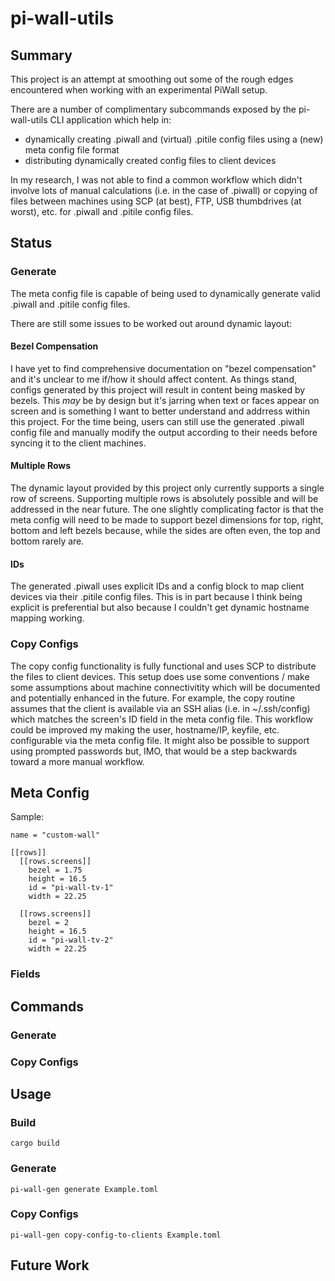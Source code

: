 # pi-wall-utils

## Summary

This project is an attempt at smoothing out some of the rough edges encountered when working with an experimental PiWall setup.

There are a number of complimentary subcommands exposed by the pi-wall-utils CLI application which help in:
- dynamically creating .piwall and (virtual) .pitile config files using a (new) meta config file format
- distributing dynamically created config files to client devices

In my research, I was not able to find a common workflow which didn't involve lots of manual calculations (i.e. in the case of .piwall) or copying of files between machines using SCP (at best), FTP, USB thumbdrives (at worst), etc. for .piwall and .pitile config files.

## Status
### Generate
The meta config file is capable of being used to dynamically generate valid .piwall and .pitile config files.

There are still some issues to be worked out around dynamic layout:

#### Bezel Compensation
I have yet to find comprehensive documentation on "bezel compensation" and it's unclear to me if/how it should affect content. As things stand, configs generated by this project will result in content being masked by bezels. This _may_ be by design but it's jarring when text or faces appear on screen and is something I want to better understand and addrress within this project. For the time being, users can still use the generated .piwall config file and manually modify the output according to their needs before syncing it to the client machines.

#### Multiple Rows
The dynamic layout provided by this project only currently supports a single row of screens. Supporting multiple rows is absolutely possible and will be addressed in the near future. The one slightly complicating factor is that the meta config will need to be made to support bezel dimensions for top, right, bottom and left bezels because, while the sides are often even, the top and bottom rarely are.

#### IDs
The generated .piwall uses explicit IDs and a config block to map client devices via their .pitile config files. This is in part because I think being explicit is preferential but also because I couldn't get dynamic hostname mapping working.

### Copy Configs
The copy config functionality is fully functional and uses SCP to distribute the files to client devices. This setup does use some conventions / make some assumptions about machine connectivitity which will be documented and potentially enhanced in the future. For example, the copy routine assumes that the client is available via an SSH alias (i.e. in ~/.ssh/config) which matches the screen's ID field in the meta config file. This workflow could be improved my making the user, hostname/IP, keyfile, etc. configurable via the meta config file. It might also be possible to support using prompted passwords but, IMO, that would be a step backwards toward a more manual workflow.

## Meta Config

Sample:

```
name = "custom-wall"

[[rows]]
  [[rows.screens]]
    bezel = 1.75
    height = 16.5
    id = "pi-wall-tv-1"
    width = 22.25

  [[rows.screens]]
    bezel = 2
    height = 16.5
    id = "pi-wall-tv-2"
    width = 22.25
```

### Fields

## Commands
### Generate
### Copy Configs

## Usage
### Build
```
cargo build
```

### Generate
```
pi-wall-gen generate Example.toml
```

### Copy Configs
```
pi-wall-gen copy-config-to-clients Example.toml
```

## Future Work
